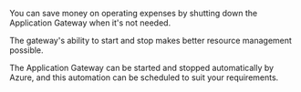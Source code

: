 You can save money on operating expenses by shutting down the Application Gateway when it's not needed.

The gateway's ability to start and stop makes better resource management possible.

The Application Gateway can be started and stopped automatically by Azure, and this automation can be scheduled to suit your requirements. 
